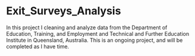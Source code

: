 # Exit_Surveys_Analysis
In this project I cleaning and analyze data from the Department of Education, Training, and Employment and Technical and Further Education Institute in Queensland, Australia. This is an ongoing project, and will be completed as I have time.
